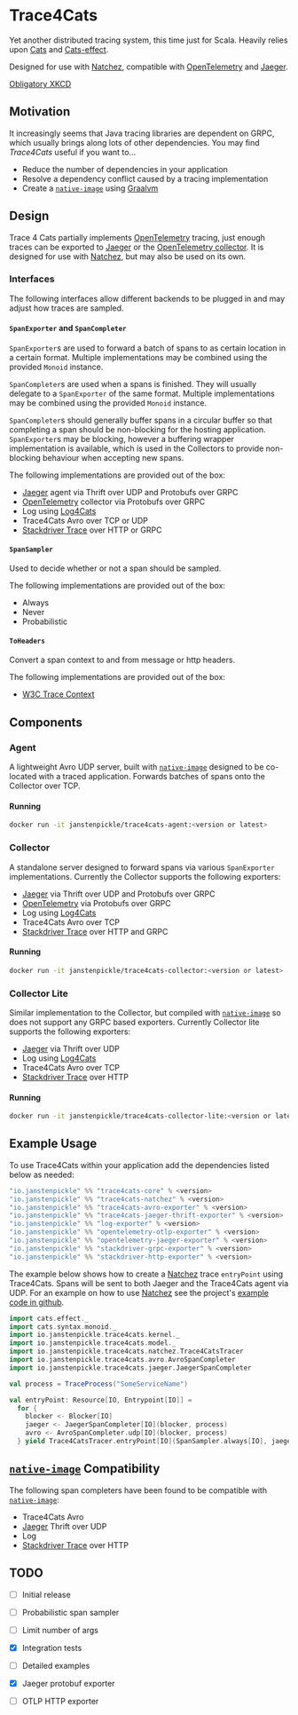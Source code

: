 # Trace4Cats

Yet another distributed tracing system, this time just for Scala. Heavily relies upon
[Cats](https://typelevel.org/cats) and [Cats-effect](https://typelevel.org/cats-effect).

Designed for use with [Natchez], compatible with 
[OpenTelemetry] and [Jaeger].

[Obligatory XKCD](https://xkcd.com/927/)

## Motivation

It increasingly seems that Java tracing libraries are dependent on GRPC, which usually
brings along lots of other dependencies. You may find *Trace4Cats* useful if you want to...

- Reduce the number of dependencies in your application
- Resolve a dependency conflict caused by a tracing implementation
- Create a [`native-image`] using [Graalvm](https://www.graalvm.org/)
  
## Design

Trace 4 Cats partially implements [OpenTelemetry] tracing, just enough
traces can be exported to [Jaeger] or the 
[OpenTelemetry collector](https://opentelemetry.io/docs/collector/about/). It is designed for use
with [Natchez], but may also be used on its own.

### Interfaces

The following interfaces allow different backends to be plugged in and may adjust how traces
are sampled.

#### `SpanExporter` and `SpanCompleter`
`SpanExporter`s are used to forward a batch of spans to as certain location in a certain format.
Multiple implementations may be combined using the provided `Monoid` instance.

`SpanCompleter`s are used when a spans is finished. They will usually delegate to a `SpanExporter`
of the same format. Multiple implementations may be combined using the provided `Monoid` instance.

`SpanCompleter`s should generally buffer spans in a circular buffer so that completing a span should
be non-blocking for the hosting application. `SpanExporter`s may be blocking, however a buffering
wrapper implementation is available, which is used in the Collectors to provide non-blocking behaviour 
when accepting new spans. 

The following implementations are provided out of the box:

- [Jaeger] agent via Thrift over UDP and Protobufs over GRPC
- [OpenTelemetry] collector via Protobufs over GRPC
- Log using [Log4Cats]
- Trace4Cats Avro over TCP or UDP
- [Stackdriver Trace] over HTTP or GRPC

#### `SpanSampler`
Used to decide whether or not a span should be sampled.

The following implementations are provided out of the box:

- Always
- Never
- Probabilistic

#### `ToHeaders`

Convert a span context to and from message or http headers.

The following implementations are provided out of the box:

- [W3C Trace Context](https://www.w3.org/TR/trace-context/)

## Components

### Agent

A lightweight Avro UDP server, built with [`native-image`] designed to be co-located with a traced
application. Forwards batches of spans onto the Collector over TCP.

#### Running

```bash
docker run -it janstenpickle/trace4cats-agent:<version or latest>
```

### Collector

A standalone server designed to forward spans via various `SpanExporter` implementations. Currently
the Collector supports the following exporters:

- [Jaeger] via Thrift over UDP and Protobufs over GRPC
- [OpenTelemetry] via Protobufs over GRPC
- Log using [Log4Cats]
- Trace4Cats Avro over TCP
- [Stackdriver Trace] over HTTP and GRPC

#### Running

```bash
docker run -it janstenpickle/trace4cats-collector:<version or latest>
```

### Collector Lite

Similar implementation to the Collector, but compiled with [`native-image`] so does not support any
GRPC based exporters. Currently Collector lite supports the following exporters:

- [Jaeger] via Thrift over UDP
- Log using [Log4Cats]
- Trace4Cats Avro over TCP
- [Stackdriver Trace] over HTTP

#### Running

```bash
docker run -it janstenpickle/trace4cats-collector-lite:<version or latest>
```

## Example Usage

To use Trace4Cats within your application add the dependencies listed below as needed:

```scala
"io.janstenpickle" %% "trace4cats-core" % <version>
"io.janstenpickle" %% "trace4cats-natchez" % <version>
"io.janstenpickle" %% "trace4cats-avro-exporter" % <version>
"io.janstenpickle" %% "trace4cats-jaeger-thrift-exporter" % <version>
"io.janstenpickle" %% "log-exporter" % <version>
"io.janstenpickle" %% "opentelemetry-otlp-exporter" % <version>
"io.janstenpickle" %% "opentelemetry-jaeger-exporter" % <version>
"io.janstenpickle" %% "stackdriver-grpc-exporter" % <version>
"io.janstenpickle" %% "stackdriver-http-exporter" % <version>

```

The example below shows how to create a [Natchez] trace `entryPoint` using Trace4Cats. Spans will
be sent to both Jaeger and the Trace4Cats agent via UDP. For an example on how to use [Natchez] see
the project's [example code in github](https://github.com/tpolecat/natchez/blob/master/modules/examples/src/main/scala/Example.scala).

```scala
import cats.effect._
import cats.syntax.monoid._
import io.janstenpickle.trace4cats.kernel._
import io.janstenpickle.trace4cats.model._
import io.janstenpickle.trace4cats.natchez.Trace4CatsTracer
import io.janstenpickle.trace4cats.avro.AvroSpanCompleter
import io.janstenpickle.trace4cats.jaeger.JaegerSpanCompleter

val process = TraceProcess("SomeServiceName")

val entryPoint: Resource[IO, Entrypoint[IO]] =
  for {
    blocker <- Blocker[IO]
    jaeger <- JaegerSpanCompleter[IO](blocker, process)
    avro <- AvroSpanCompleter.udp[IO](blocker, process)
  } yield Trace4CatsTracer.entryPoint[IO](SpanSampler.always[IO], jaeger |+| avro)
```

## [`native-image`] Compatibility

The following span completers have been found to be compatible with [`native-image`]:

- Trace4Cats Avro
- [Jaeger] Thrift over UDP
- Log
- [Stackdriver Trace] over HTTP

## TODO

- [ ] Initial release
- [ ] Probabilistic span sampler 
- [ ] Limit number of args
- [x] Integration tests
- [ ] Detailed examples
- [x] Jaeger protobuf exporter
- [ ] OTLP HTTP exporter


[Jaeger]: https://www.jaegertracing.io/
[Log4Cats]: https://github.com/ChristopherDavenport/log4cats
[Natchez]: https://github.com/tpolecat/natchez
[`native-image`]: https://www.graalvm.org/docs/reference-manual/native-image/ 
[OpenTelemetry]: http://opentelemetry.io
[Stackdriver Trace]: https://cloud.google.com/trace/docs/reference
